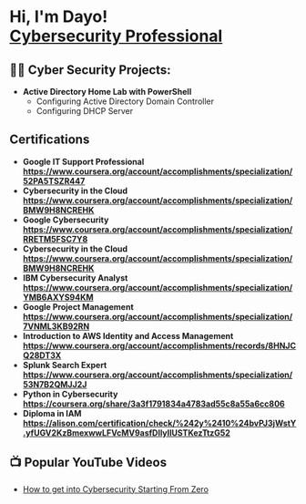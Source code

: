 <h1>Hi, I'm Dayo! <br/><a href="https://github.com/dayodave">Cybersecurity Professional</a></h1>

<h2>👨‍💻 Cyber Security Projects:</h2>

- <b>Active Directory Home Lab with PowerShell</b>
  - Configuring Active Directory Domain Controller
  - Configuring DHCP Server
<h2>    Certifications</h2>

- <b>Google IT Support Professional https://www.coursera.org/account/accomplishments/specialization/52PA5TSZR447</b>
- <b>Cybersecurity in the Cloud https://www.coursera.org/account/accomplishments/specialization/BMW9H8NCREHK</b>
- <b>Google Cybersecurity https://www.coursera.org/account/accomplishments/specialization/RRETM5FSC7Y8</b>
- <b>Cybersecurity in the Cloud https://www.coursera.org/account/accomplishments/specialization/BMW9H8NCREHK</b>
- <b>IBM Cybersecurity Analyst https://www.coursera.org/account/accomplishments/specialization/YMB6AXYS94KM</b>
- <b>Google Project Management https://www.coursera.org/account/accomplishments/specialization/7VNML3KB92RN</b>
- <b>Introduction to AWS Identity and Access Management https://www.coursera.org/account/accomplishments/records/8HNJCQ28DT3X</b>
- <b>Splunk Search Expert https://www.coursera.org/account/accomplishments/specialization/53N7B2QMJJ2J</b>
- <b>Python in Cybersecurity https://coursera.org/share/3a3f1791834a4783ad55c8a55a6cc806</b>
- <b>Diploma in IAM https://alison.com/certification/check/%242y%2410%24bvPJ3jWstY.yfUGV2KzBmexwwLFVcMV9asfDIlyIlUSTKezTtzG52</b>

<h2>📺 Popular YouTube Videos</h2>

- [How to get into Cybersecurity Starting From Zero](https://www.youtube.com/watch?v=a83ASGn_V_s)
